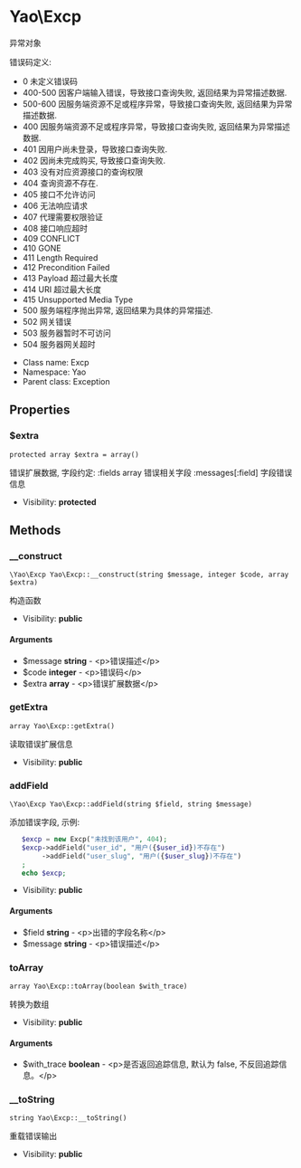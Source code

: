 Yao\Excp
===============

异常对象

错误码定义:
 - 0        未定义错误码
 - 400-500  因客户端输入错误，导致接口查询失败, 返回结果为异常描述数据.
 - 500-600  因服务端资源不足或程序异常，导致接口查询失败, 返回结果为异常描述数据.
 - 400      因服务端资源不足或程序异常，导致接口查询失败, 返回结果为异常描述数据.
 - 401      因用户尚未登录，导致接口查询失败.
 - 402      因尚未完成购买, 导致接口查询失败.
 - 403      没有对应资源接口的查询权限
 - 404      查询资源不存在.
 - 405      接口不允许访问
 - 406      无法响应请求
 - 407      代理需要权限验证
 - 408      接口响应超时
 - 409      CONFLICT
 - 410      GONE
 - 411      Length Required
 - 412      Precondition Failed
 - 413      Payload 超过最大长度
 - 414      URI 超过最大长度
 - 415      Unsupported Media Type
 - 500      服务端程序抛出异常, 返回结果为具体的异常描述.
 - 502      网关错误
 - 503      服务器暂时不可访问
 - 504      服务器网关超时


* Class name: Excp
* Namespace: Yao
* Parent class: Exception





Properties
----------


### $extra

    protected array $extra = array()

错误扩展数据, 字段约定:
 :fields array 错误相关字段
 :messages[:field] 字段错误信息



* Visibility: **protected**


Methods
-------


### __construct

    \Yao\Excp Yao\Excp::__construct(string $message, integer $code, array $extra)

构造函数



* Visibility: **public**


#### Arguments
* $message **string** - &lt;p&gt;错误描述&lt;/p&gt;
* $code **integer** - &lt;p&gt;错误码&lt;/p&gt;
* $extra **array** - &lt;p&gt;错误扩展数据&lt;/p&gt;



### getExtra

    array Yao\Excp::getExtra()

读取错误扩展信息



* Visibility: **public**




### addField

    \Yao\Excp Yao\Excp::addField(string $field, string $message)

添加错误字段, 示例:
```php
   $excp = new Excp("未找到该用户", 404);
   $excp->addField("user_id", "用户({$user_id})不存在")
        ->addField("user_slug", "用户({$user_slug})不存在")
   ;
   echo $excp;
```



* Visibility: **public**


#### Arguments
* $field **string** - &lt;p&gt;出错的字段名称&lt;/p&gt;
* $message **string** - &lt;p&gt;错误描述&lt;/p&gt;



### toArray

    array Yao\Excp::toArray(boolean $with_trace)

转换为数组



* Visibility: **public**


#### Arguments
* $with_trace **boolean** - &lt;p&gt;是否返回追踪信息, 默认为 false, 不反回追踪信息。&lt;/p&gt;



### __toString

    string Yao\Excp::__toString()

重载错误输出



* Visibility: **public**



